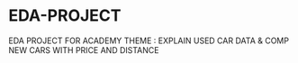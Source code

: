 # EDA-PROJECT
EDA PROJECT FOR ACADEMY
THEME : EXPLAIN USED CAR DATA & COMP NEW CARS WITH PRICE AND DISTANCE
